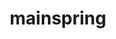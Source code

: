 ---
title: mainspring
description: A CPU emulation framework built around, and to support the other tools under, the constraints of the first principles of computing project. 
projectlink: 'https://github.com/ncatelli/spasm'
tags: ['emulator', '6502', 'assembler']
type: project
weight: 1
draft: false
---